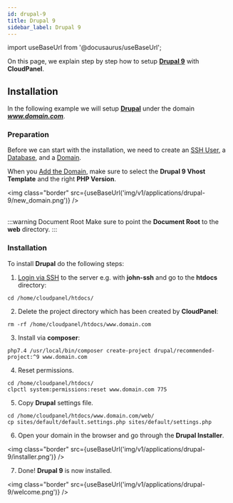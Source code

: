 ```yaml
---
id: drupal-9
title: Drupal 9
sidebar_label: Drupal 9
---
```


import useBaseUrl from '@docusaurus/useBaseUrl';

On this page, we explain step by step how to setup **[Drupal 9](https://www.drupal.org/)** with **CloudPanel**.

## Installation

In the following example we will setup **[Drupal](https://www.drupal.org/)** under the domain ***www.domain.com***.

### Preparation

Before we can start with the installation, we need to create an [SSH User](../frontend-area/users#adding-a-user), a [Database](../frontend-area/databases#adding-a-database), and a [Domain](../frontend-area/domains#adding-a-domain).

When you [Add the Domain](domains#adding-a-domain), make sure to select the **Drupal 9 Vhost Template** and the right **PHP Version**.

<img class="border" src={useBaseUrl('img/v1/applications/drupal-9/new_domain.png')} /> <br /><br />

:::warning Document Root
Make sure to point the **Document Root** to the **web** directory.
:::

### Installation

To install **Drupal** do the following steps:

1. [Login via SSH](users#ssh-login) to the server e.g. with **john-ssh** and go to the **htdocs** directory:

```
cd /home/cloudpanel/htdocs/
```

2. Delete the project directory which has been created by **CloudPanel**:

```
rm -rf /home/cloudpanel/htdocs/www.domain.com
```

3. Install via **composer**:

```
php7.4 /usr/local/bin/composer create-project drupal/recommended-project:^9 www.domain.com
```

4. Reset permissions.

```
cd /home/cloudpanel/htdocs/
clpctl system:permissions:reset www.domain.com 775
```

5. Copy **Drupal** settings file.

```
cd /home/cloudpanel/htdocs/www.domain.com/web/
cp sites/default/default.settings.php sites/default/settings.php
```

6. Open your domain in the browser and go through the **Drupal Installer**.

<img class="border" src={useBaseUrl('img/v1/applications/drupal-9/installer.png')} /> 

7. Done! **Drupal 9** is now installed.

<img class="border" src={useBaseUrl('img/v1/applications/drupal-9/welcome.png')} /> 